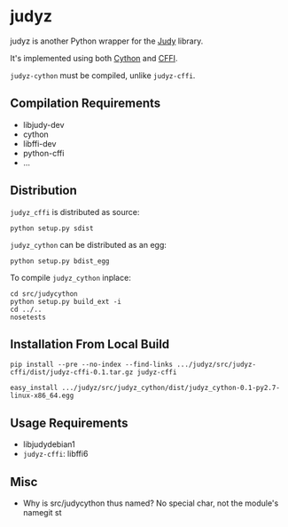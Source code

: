 # judyz

judyz is another Python wrapper for the [Judy](http://judy.sourceforge.net/)
library.

It's implemented using both [Cython](http://http://cython.org/) and
[CFFI](https://cffi.readthedocs.org/).

`judyz-cython` must be compiled, unlike `judyz-cffi`.

## Compilation Requirements

* libjudy-dev
* cython
* libffi-dev
* python-cffi
* ...


## Distribution

`judyz_cffi` is distributed as source:

    python setup.py sdist

`judyz_cython` can be distributed as an egg:

    python setup.py bdist_egg

To compile `judyz_cython` inplace:

```
cd src/judycython
python setup.py build_ext -i
cd ../..
nosetests
```

## Installation From Local Build

`pip install --pre --no-index --find-links .../judyz/src/judyz-cffi/dist/judyz-cffi-0.1.tar.gz judyz-cffi`

`easy_install .../judyz/src/judyz_cython/dist/judyz_cython-0.1-py2.7-linux-x86_64.egg`


## Usage Requirements

* libjudydebian1
* `judyz-cffi`: libffi6


## Misc

* Why is src/judycython thus named? No special char, not the module's namegit st
